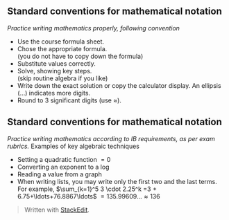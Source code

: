 
## Standard conventions for mathematical notation
*Practice writing mathematics properly, following convention*
- Use the course formula sheet.
- Chose the appropriate formula.\
     (you do not have to copy down the formula)
- Substitute values correctly.
- Solve, showing key steps.\
     (skip routine algebra if you like)
- Write down the exact solution or copy the calculator display. An ellipsis ($\ldots$) indicates more digits.
- Round to 3 significant digits (use $\approx$).

## Standard conventions for mathematical notation
*Practice writing mathematics according to IB requirements, as per exam rubrics.*
 Examples of key algebraic techniques
- Setting a quadratic function $=0$
- Converting an exponent to a log
- Reading a value from a graph
- When writing lists, you may write only the first two and the last terms. For example,
$\sum_{k=1}^5 3 \cdot 2.25^k =3 + 6.75+\ldots+76.8867\ldots$
$=135.99609\ldots \approx 136$


> Written with [StackEdit](https://stackedit.io/).
<!--stackedit_data:
eyJoaXN0b3J5IjpbLTEwMjUyNzg0OTQsMjA3NjMwNTAzMiwtNT
AyMzM5NTA1XX0=
-->